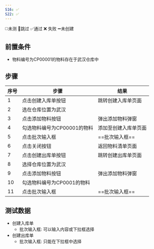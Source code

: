 ```yaml
---
S16: ✅
S22: ✅
---
```

◻️未测    🚫跳过     ✅通过    ❌ 失败    ➖未创建

## 前置条件

- 物料编号为CP00001的物料存在于武汉仓库中

## 步骤

| 序号  | 步骤                | 结果         |
| --- | ----------------- | ---------- |
| 1   | 点击创建入库单按钮         | 跳转创建入库单页面  |
| 2   | 选在仓库位置为武汉         |            |
| 3   | 点击添加物料按钮          | 弹出添加物料弹窗   |
| 4   | 勾选物料编号为CP00001的物料 | 添加至创建入库单页面 |
| 5   | 点击批次输入框           | ==批次输入框==  |
| 6   | 点击关闭按钮            | 返回物料清单页面   |
| 7   | 点击创建出库单按钮         | 跳转创建出库单页面  |
| 8   | 选择仓库位置为武汉         |            |
| 9   | 点击添加物料按钮          | 弹出添加物料弹窗   |
| 10  | 勾选物料编号为CP0001的物料  |            |
| 11  | 点击批次输入框           | ==批次输入框==  |

## 测试数据

- 创建入库单
	- 批次输入框: 可以输入内容或下拉框选择
- 创建出库单
	- 批次输入框: 只能在下拉框中选择
